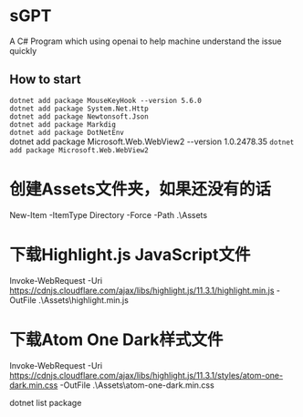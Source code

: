 # sGPT
A C# Program which using openai to help machine understand the issue quickly


## How to start
`dotnet add package MouseKeyHook --version 5.6.0`  
`dotnet add package System.Net.Http`  
`dotnet add package Newtonsoft.Json`  
`dotnet add package Markdig`  
`dotnet add package DotNetEnv`  
dotnet add package Microsoft.Web.WebView2 --version 1.0.2478.35
`dotnet add package Microsoft.Web.WebView2`
# 创建Assets文件夹，如果还没有的话
New-Item -ItemType Directory -Force -Path .\Assets

# 下载Highlight.js JavaScript文件
Invoke-WebRequest -Uri https://cdnjs.cloudflare.com/ajax/libs/highlight.js/11.3.1/highlight.min.js -OutFile .\Assets\highlight.min.js

# 下载Atom One Dark样式文件
Invoke-WebRequest -Uri https://cdnjs.cloudflare.com/ajax/libs/highlight.js/11.3.1/styles/atom-one-dark.min.css -OutFile .\Assets\atom-one-dark.min.css


dotnet list package
